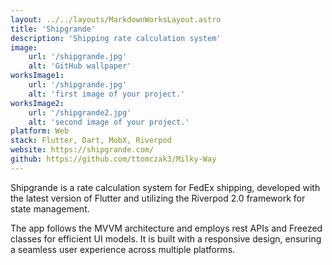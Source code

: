 ```yaml
---
layout: ../../layouts/MarkdownWorksLayout.astro
title: 'Shipgrande'
description: 'Shipping rate calculation system'
image:
    url: '/shipgrande.jpg'
    alt: 'GitHub wallpaper'
worksImage1:
    url: '/shipgrande.jpg'
    alt: 'first image of your project.'
worksImage2:
    url: '/shipgrande2.jpg'
    alt: 'second image of your project.'
platform: Web
stack: Flutter, Dart, MobX, Riverpod
website: https://shipgrande.com/
github: https://github.com/ttomczak3/Milky-Way
---
```


<p>
        Shipgrande is a rate calculation system for FedEx shipping, developed with the latest version of Flutter and utilizing the Riverpod 2.0 framework for state management.
    </p>
    <p>
        The app follows the MVVM architecture and employs rest APIs and Freezed classes for efficient UI models. It is built with a responsive design, ensuring a seamless user experience across multiple platforms.
    </p>

